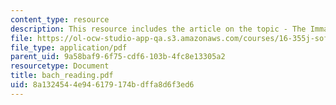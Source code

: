 ```yaml
---
content_type: resource
description: This resource includes the article on the topic - The Immaturity of CMM.
file: https://ol-ocw-studio-app-qa.s3.amazonaws.com/courses/16-355j-software-engineering-concepts-fall-2005/8a1324544e946179174bdffa8d6f3ed6_bach_reading.pdf
file_type: application/pdf
parent_uid: 9a58baf9-6f75-cdf6-103b-4fc8e13305a2
resourcetype: Document
title: bach_reading.pdf
uid: 8a132454-4e94-6179-174b-dffa8d6f3ed6
---
```

